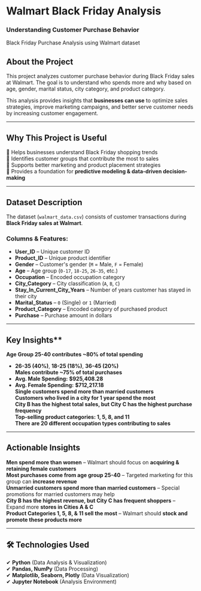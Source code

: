 # Walmart Black Friday Analysis
### Understanding Customer Purchase Behavior

Black Friday Purchase Analysis using Walmart dataset

## About the Project
This project analyzes customer purchase behavior during Black Friday sales at Walmart. The goal is to understand who spends more and why based on age, gender, marital status, city category, and product category. 

This analysis provides insights that **businesses can use** to optimize sales strategies, improve marketing campaigns, and better serve customer needs by increasing customer engagement.

---

## Why This Project is Useful
🔹 Helps businesses understand Black Friday shopping trends  
🔹 Identifies customer groups that contribute the most to sales  
🔹 Supports better marketing and product placement strategies  
🔹 Provides a foundation for **predictive modeling & data-driven decision-making**  

---


## Dataset Description
The dataset (`walmart_data.csv`) consists of customer transactions during **Black Friday sales at Walmart**. 

### Columns & Features:
- **User_ID** – Unique customer ID  
- **Product_ID** – Unique product identifier  
- **Gender** – Customer's gender (`M` = Male, `F` = Female)  
- **Age** – Age group (`0-17`, `18-25`, `26-35`, etc.)  
- **Occupation** – Encoded occupation category  
- **City_Category** – City classification (`A`, `B`, `C`)  
- **Stay_In_Current_City_Years** – Number of years customer has stayed in their city  
- **Marital_Status** – `0` (Single) or `1` (Married)  
- **Product_Category** – Encoded category of purchased product  
- **Purchase** – Purchase amount in dollars  

---

## Key Insights**
**Age Group 25-40 contributes ~80% of total spending**
   - **26-35 (40%)**, **18-25 (18%)**, **36-45 (20%)**  
**Males contribute ~75% of total purchases**  
   -  **Avg. Male Spending:** **$925,408.28**  
   -  **Avg. Female Spending:** **$712,217.18**  
**Single customers spend more than married customers**  
**Customers who lived in a city for 1 year spend the most**  
**City B has the highest total sales, but City C has the highest purchase frequency**  
**Top-selling product categories: 1, 5, 8, and 11**  
**There are 20 different occupation types contributing to sales**  

---

## Actionable Insights
**Men spend more than women** – Walmart should focus on **acquiring & retaining female customers**  
**Most purchases come from age group 25-40** – Targeted marketing for this group can **increase revenue**  
**Unmarried customers spend more than married customers** – Special promotions for married customers may help  
**City B has the highest revenue, but City C has frequent shoppers** – Expand more **stores in Cities A & C**  
**Product Categories 1, 5, 8, & 11 sell the most** – Walmart should **stock and promote these products more**  

---

## **🛠 Technologies Used**
✔ **Python** (Data Analysis & Visualization)  
✔ **Pandas, NumPy** (Data Processing)  
✔ **Matplotlib, Seaborn, Plotly** (Data Visualization)  
✔ **Jupyter Notebook** (Analysis Environment) 
